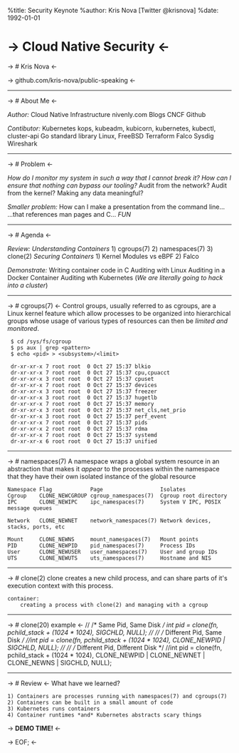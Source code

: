 %title: Security Keynote
%author: Kris Nova [Twitter @krisnova]
%date: 1992-01-01

-> Cloud Native Security <-
=========

-> # Kris Nova <-

-> github.com/kris-nova/public-speaking <-

---

-> # About Me <-

_Author:_
	Cloud Native Infrastructure
	nivenly.com
	Blogs
	CNCF
	Github

_Contibutor:_
	Kubernetes
		kops, kubeadm, kubicorn, kubernetes, kubectl, cluster-api
	Go standard library
	Linux, FreeBSD
	Terraform
	Falco
	Sysdig
	Wireshark

---

-> # Problem <-

_How do I monitor my system in such a way that I cannot break it?_
_How can I ensure that nothing can bypass our tooling?_
	Audit from the network?
	Audit from the kernel?
	Making any data meaningful?

_Smaller problem:_
	How can I make a presentation from the command line...
	...that references man pages and C...	*FUN*

---

-> # Agenda <-

_Review:_
	*Understanding Containers*
	1) cgroups(7)
	2) namespaces(7)
	3) clone(2)
	*Securing Containers*
	1) Kernel Modules vs eBPF
	2) Falco

_Demonstrate:_
	Writing container code in C
	Auditing with Linux
	Auditing in a Docker Container
	Auditing wth Kubernetes (*We are literally going to hack into a cluster*)

---

-> # cgroups(7) <-
	Control groups, usually referred to as cgroups, are a Linux kernel feature which
	allow processes to be organized into hierarchical groups whose usage of various
	types of resources can then be *limited and monitored*.
	
	 $ cd /sys/fs/cgroup
	 $ ps aux | grep <pattern>
	 $ echo <pid> > <subsystem>/<limit>

	 dr-xr-xr-x 7 root root  0 Oct 27 15:37 blkio
	 dr-xr-xr-x 7 root root  0 Oct 27 15:37 cpu,cpuacct
	 dr-xr-xr-x 3 root root  0 Oct 27 15:37 cpuset
	 dr-xr-xr-x 7 root root  0 Oct 27 15:37 devices
	 dr-xr-xr-x 3 root root  0 Oct 27 15:37 freezer
	 dr-xr-xr-x 3 root root  0 Oct 27 15:37 hugetlb
	 dr-xr-xr-x 7 root root  0 Oct 27 15:37 memory
	 dr-xr-xr-x 3 root root  0 Oct 27 15:37 net_cls,net_prio
	 dr-xr-xr-x 3 root root  0 Oct 27 15:37 perf_event
	 dr-xr-xr-x 7 root root  0 Oct 27 15:37 pids
	 dr-xr-xr-x 2 root root  0 Oct 27 15:37 rdma
	 dr-xr-xr-x 7 root root  0 Oct 27 15:37 systemd
	 dr-xr-xr-x 6 root root  0 Oct 27 15:37 unified

---

-> # namespaces(7)
	A namespace wraps a global system resource in an abstraction that makes it *appear*
	to the processes within the namespace that they have their own isolated instance
	of the global resource

	Namespace Flag            Page                  Isolates
	Cgroup    CLONE_NEWCGROUP cgroup_namespaces(7)  Cgroup root directory
	IPC       CLONE_NEWIPC    ipc_namespaces(7)     System V IPC, POSIX message queues

	Network   CLONE_NEWNET    network_namespaces(7) Network devices, stacks, ports, etc
	
	Mount     CLONE_NEWNS     mount_namespaces(7)   Mount points
	PID       CLONE_NEWPID    pid_namespaces(7)     Process IDs
	User      CLONE_NEWUSER   user_namespaces(7)    User and group IDs
	UTS       CLONE_NEWUTS    uts_namespaces(7)     Hostname and NIS

---

-> # clone(2)
	clone creates a new child process, and can share parts of it's
	execution context with this process.

	container:
		creating a process with clone(2) and managing with a cgroup

---

-> # clone(20) example <-
	// /* Same Pid, Same Disk */
	int pid = clone(fn, pchild_stack + (1024 * 1024), SIGCHLD, NULL);
	//
	// /* Different Pid, Same Disk */
	//int pid = clone(fn, pchild_stack + (1024 * 1024),
	      CLONE_NEWPID | SIGCHLD, NULL);
	//
	// /* Different Pid, Different Disk */
	//int pid = clone(fn, pchild_stack + (1024 * 1024),
	      CLONE_NEWPID | CLONE_NEWNET | CLONE_NEWNS | SIGCHLD, NULL);
	      
---

-> # Review <-
	What have we learned?
	
	1) Containers are processes running with namespaces(7) and cgroups(7)
	2) Containers can be built in a small amount of code
	3) Kubernetes runs containers
	4) Container runtimes *and* Kubernetes abstracts scary things

-> **DEMO TIME!** <-

-> EOF; <-